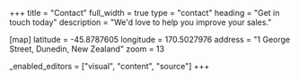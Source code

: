 +++
title = "Contact"
full_width = true
type = "contact"
heading = "Get in touch today"
description = "We'd love to help you improve your sales."

[map]
  latitude = -45.8787605
  longitude = 170.5027976
  address = "1 George Street, Dunedin, New Zealand"
  zoom = 13
  
_enabled_editors = ["visual", "content", "source"]
+++
